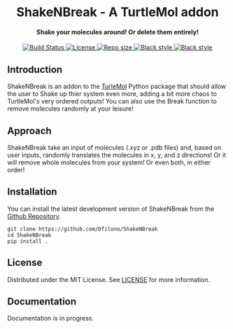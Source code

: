 <h1 align='center'>ShakeNBreak - A TurtleMol addon</h1>
<h4 align='center'>Shake your molecules around! Or delete them entirely!</h4>

<p align="center">
    <a href="https://github.com/Dfilono/ShakeNBreak/actions/workflows/python-package.yml">
        <img src="https://github.com/Dfilono/ShakeNBreak/actions/workflows/python-package.yml/badge.svg" alt="Build Status ">
    </a>
    <a href="https://github.com/Dfilono/ShakeNBreak/blob/main/LICENSE" target="_blank">
        <img src="https://img.shields.io/github/license/Dfilono/ShakeNBreak" alt="License">
    </a>
    <a href="https://github.com/Dfilono/ShakeNBreak" target="_blank">
        <img src="https://img.shields.io/github/repo-size/Dfilono/ShakeNBreak" alt="Repo size">
    </a>
    <a href="https://github.com/psf/black" target="_blank">
        <img src="https://img.shields.io/badge/code%20style-black-000000.svg" alt="Black style">
    </a>
    <a href="https://github.com/PyCQA/pylint" target="_blank">
        <img src="https://img.shields.io/badge/linting-pylint-yellowgreen" alt="Black style">
    </a>
</p>

## Introduction

ShakeNBreak is an addon to the [TurleMol](https://github.com/Dfilono/TurtleMol) Python package that should allow the user
to Shake up thier system even more, adding a bit more chaos to TurtleMol's very ordered outputs! You can also use the Break
function to remove molecules randomly at your leisure!

## Approach

ShakeNBreak take an input of molecules (.xyz or .pdb files) and, based on user inputs, randomly translates the molecules in x, y,
and z directions! Or it will remove whole molecules from your system! Or even both, in either order!

## Installation

You can install the latest development version of ShakeNBreak from the [Github Repository](https://github.com/Dfilono/ShakeNBreak).

    git clone https://github.com/Dfilono/ShakeNBreak
    cd ShakeNBreak
    pip install .

## License

Distributed under the MIT License. See [LICENSE](https://github.com/Dfilono/ShakeNBreak/blob/main/LICENSE) for more information.

## Documentation

Documentation is in progress.
